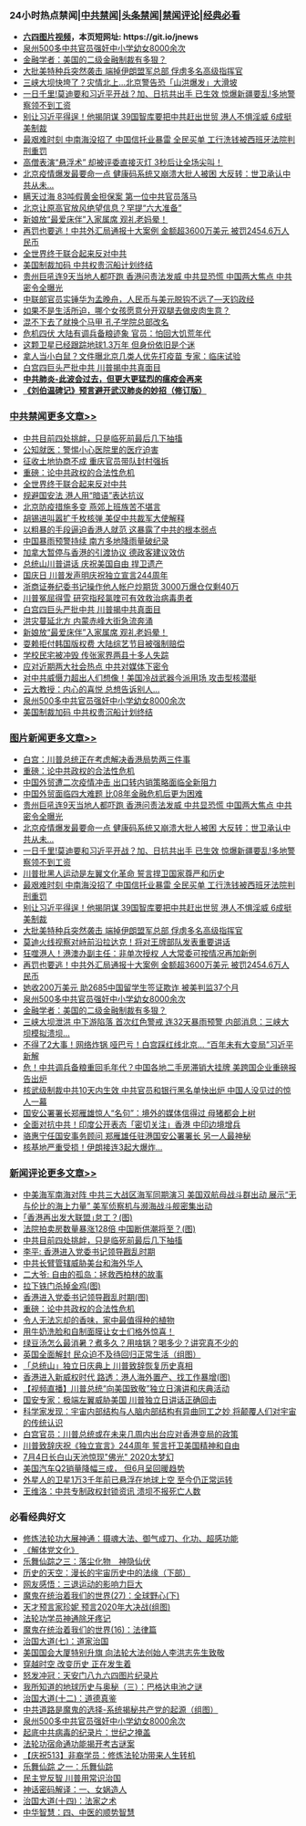 <div id="tt">
<h3>24小时热点禁闻|<a href="#%E4%B8%AD%E5%85%B1%E7%A6%81%E9%97%BB%E6%9B%B4%E5%A4%9A%E6%96%87%E7%AB%A0">中共禁闻</a>|<a href="#%E5%9B%BE%E7%89%87%E6%96%B0%E9%97%BB%E6%9B%B4%E5%A4%9A%E6%96%87%E7%AB%A0">头条禁闻</a>|<a href="#%E6%96%B0%E9%97%BB%E8%AF%84%E8%AE%BA%E6%9B%B4%E5%A4%9A%E6%96%87%E7%AB%A0">禁闻评论|<a href="#%E5%BF%85%E7%9C%8B%E7%BB%8F%E5%85%B8%E5%A5%BD%E6%96%87">经典必看</a></h3>
<ul>
<li><b><a href="http://d1.bdrive.tk/64.mp4" target="_blank">六四图片视频</a>，本页短网址: https://git.io/jnews</b></li>
<li><a href="https://github.com/fqnews/bnews/blob/master/comments/20200704/783272.md">泉州500多中共官员强奸中小学幼女8000余次</a></li>
<li><a href="https://github.com/fqnews/bnews/blob/master/topimagenews/20200704/1355450.md">金融学者：美国的二级金融制裁有多狠？</a></li>
<li><a href="https://github.com/fqnews/bnews/blob/master/topimagenews/20200704/1355584.md">大批美特种兵突然袭击 端掉伊朗盟军总部 俘虏多名高级指挥官</a></li>
<li><a href="https://github.com/fqnews/bnews/blob/master/cnnews/20200704/1355590.md">三峡大坝快垮了？灾情北上…北京警告恐「山洪爆发」大滑坡</a></li>
<li><a href="https://github.com/fqnews/bnews/blob/master/topimagenews/20200704/1355676.md">一日千里!莫迪要和习近平开战？加、日抗共出手 已生效 惊爆新疆要乱!多地警察领不到工资</a></li>
<li><a href="https://github.com/fqnews/bnews/blob/master/topimagenews/20200704/1355585.md">别让习近平得逞！他揭阴谋 39国智库要把中共赶出世贸 港人不惧淫威 6成挺美制裁</a></li>
<li><a href="https://github.com/fqnews/bnews/blob/master/topimagenews/20200704/1355603.md">最艰难时刻 中南海没招了 中国信托业暴雷 全民买单 工行洗钱被西班牙法院判刑重罚</a></li>
<li><a href="https://github.com/fqnews/bnews/blob/master/funmedia/20200704/1355483.md">高僧表演“悬浮术” 却被评委直接灭灯 3秒后让全场尖叫！</a></li>
<li><a href="https://github.com/fqnews/bnews/blob/master/topimagenews/20200704/1355714.md">北京疫情爆发最要命一点 健康码系统又崩溃大批人被困 大反转：世卫承认中共从未...</a></li>
<li><a href="https://github.com/fqnews/bnews/blob/master/cnnews/20200704/1355490.md">瞒天过海 83吨假黄金担保案 第一位中共官员落马</a></li>
<li><a href="https://github.com/fqnews/bnews/blob/master/comments/20200704/1355677.md">北京让原高官放风绝望信息？罕提“六大准备”</a></li>
<li><a href="https://github.com/fqnews/bnews/blob/master/cbnews/20200704/1355587.md">新娘放“最爱床伴”入家属席 观礼老妈晕！</a></li>
<li><a href="https://github.com/fqnews/bnews/blob/master/topimagenews/20200704/1355510.md">再罚也要逃！中共外汇局通报十大案例 金额超3600万美元 被罚2454.6万人民币 </a></li>
<li><a href="https://github.com/fqnews/bnews/blob/master/cbnews/20200705/1355774.md">全世界终于联合起来反对中共</a></li>
<li><a href="https://github.com/fqnews/bnews/blob/master/cbnews/20200704/1355497.md">美国制裁加码 中共权贵沉船计划终结</a></li>
<li><a href="https://github.com/fqnews/bnews/blob/master/topimagenews/20200704/1355735.md">贵州巨吼连9天当地人都吓跑 香港问责法发威 中共显恐慌 中国两大焦点 中共密令全曝光</a></li>
<li><a href="https://github.com/fqnews/bnews/blob/master/bannedvideo/20200704/1355718.md">中联部官员实锤华为孟晚舟，人民币与美元脱钩不远了—天钧政经</a></li>
<li><a href="https://github.com/fqnews/bnews/blob/master/bannedvideo/20200704/1355679.md">如果不是生活所迫，哪个女孩愿意分开双腿去做皮肉生意？</a></li>
<li><a href="https://github.com/fqnews/bnews/blob/master/comments/20200704/1355589.md">混不下去了就换个马甲 孔子学院总部改名</a></li>
<li><a href="https://github.com/fqnews/bnews/blob/master/cbnews/20200704/1355440.md">危机四伏 大陆有调兵备粮迹象 官员：怕回大饥荒年代</a></li>
<li><a href="https://github.com/fqnews/bnews/blob/master/cnnews/20200704/1355473.md">这颗卫星已经跟踪地球1.3万年 但身份依旧是个迷</a></li>
<li><a href="https://github.com/fqnews/bnews/blob/master/cbnews/20200704/1355438.md">拿人当小白鼠？文件曝北京几类人优先打疫苗 专家：临床试验</a></li>
<li><a href="https://github.com/fqnews/bnews/blob/master/cbnews/20200704/1355624.md">白宫四巨头严批中共 川普揭中共真面目</a></li>
<li><b><a href="https://github.com/fqnews/bnews/blob/master/comments/20200211/1275071.md" target="_blank">中共肺炎-此波会过去，但更大更猛烈的瘟疫会再来</a></b></li>
<li><b><a href="https://github.com/fqnews/bnews/blob/master/comments/20200207/1272816.md" target="_blank">《刘伯温碑记》预言避开武汉肺炎的妙招（修订版）</a></b></li>
</ul>
</div>

<div class="catlist">
<h3><a href="https://github.com/fqnews/bnews/blob/master/cbnews/" target="_blank">中共禁闻</a><span><a href="https://github.com/fqnews/bnews/blob/master/cbnews/" target="_blank" rel="nofollow">更多文章>></a></span></h3>
<ul>
<li><a href="https://github.com/fqnews/bnews/blob/master/comments/20200705/783193.md" target="_blank">中共目前四处挑衅，只是临死前最后几下抽搐</a></li>
<li><a href="https://github.com/fqnews/bnews/blob/master/cbnews/20200705/783270.md" target="_blank">公知就医：警惕小心医院里的医疗迫害</a></li>
<li><a href="https://github.com/fqnews/bnews/blob/master/cbnews/20200705/1355830.md" target="_blank">征收土地协商不成 重庆官员带队封村强拆</a></li>
<li><a href="https://github.com/fqnews/bnews/blob/master/comments/20200705/783271.md" target="_blank">重磅：论中共政权的合法性危机</a></li>
<li><a href="https://github.com/fqnews/bnews/blob/master/cbnews/20200705/1355774.md" target="_blank">全世界终于联合起来反对中共</a></li>
<li><a href="https://github.com/fqnews/bnews/blob/master/cbnews/20200705/1355767.md" target="_blank">规避国安法 港人用“暗语”表达抗议</a></li>
<li><a href="https://github.com/fqnews/bnews/blob/master/cbnews/20200705/1355765.md" target="_blank">北京防疫措施多变 燕郊上班族苦不堪言</a></li>
<li><a href="https://github.com/fqnews/bnews/blob/master/cbnews/20200705/1355761.md" target="_blank">胡锡进叫嚣扩千枚核弹 美促中共裁军大使解释</a></li>
<li><a href="https://github.com/fqnews/bnews/blob/master/cbnews/20200705/1355755.md" target="_blank">以粗暴的手段逼迫香港人就范 这暴露了中共的根本弱点</a></li>
<li><a href="https://github.com/fqnews/bnews/blob/master/cbnews/20200705/1355749.md" target="_blank">中国暴雨预警持续 南方多地降雨量破纪录</a></li>
<li><a href="https://github.com/fqnews/bnews/blob/master/cbnews/20200705/1355746.md" target="_blank">加拿大暂停与香港的引渡协议 德政客建议效仿</a></li>
<li><a href="https://github.com/fqnews/bnews/blob/master/cbnews/20200704/1355733.md" target="_blank">总统山川普讲话 庆祝美国自由 捍卫遗产</a></li>
<li><a href="https://github.com/fqnews/bnews/blob/master/cbnews/20200704/1355727.md" target="_blank">国庆日 川普发声明庆祝独立宣言244周年</a></li>
<li><a href="https://github.com/fqnews/bnews/blob/master/cbnews/20200704/1355636.md" target="_blank">浙商证券纪委书记操作他人帐户炒期货 3000万爆仓仅剩40万</a></li>
<li><a href="https://github.com/fqnews/bnews/blob/master/cbnews/20200704/1355629.md" target="_blank">川普冤屈得雪 研究指羟氯喹可有效救治病毒患者</a></li>
<li><a href="https://github.com/fqnews/bnews/blob/master/cbnews/20200704/1355624.md" target="_blank">白宫四巨头严批中共 川普揭中共真面目</a></li>
<li><a href="https://github.com/fqnews/bnews/blob/master/cbnews/20200704/1355601.md" target="_blank">洪灾蔓延北方 内蒙赤峰大街急流奔涌</a></li>
<li><a href="https://github.com/fqnews/bnews/blob/master/cbnews/20200704/1355587.md" target="_blank">新娘放“最爱床伴”入家属席 观礼老妈晕！</a></li>
<li><a href="https://github.com/fqnews/bnews/blob/master/cbnews/20200704/1355586.md" target="_blank">耍赖拒付韩国版权费 大陆综艺节目被强制赔偿</a></li>
<li><a href="https://github.com/fqnews/bnews/blob/master/cbnews/20200704/1355561.md" target="_blank">学校民宅被冲毁 传张家界两县十多人失踪</a></li>
<li><a href="https://github.com/fqnews/bnews/blob/master/cbnews/20200704/1355555.md" target="_blank">应对近期两大社会热点 中共对媒体下密令</a></li>
<li><a href="https://github.com/fqnews/bnews/blob/master/cbnews/20200704/1355503.md" target="_blank">对中共威慑力超出人们想像！美国冷战武器今派用场 攻击型核潜艇</a></li>
<li><a href="https://github.com/fqnews/bnews/blob/master/cbnews/20200704/1355502.md" target="_blank">云大教授：内心的喜悦 总想告诉别人&#8230;</a></li>
<li><a href="https://github.com/fqnews/bnews/blob/master/comments/20200704/783272.md" target="_blank">泉州500多中共官员强奸中小学幼女8000余次</a></li>
<li><a href="https://github.com/fqnews/bnews/blob/master/cbnews/20200704/1355497.md" target="_blank">美国制裁加码 中共权贵沉船计划终结</a></li>

</ul>
</div>
<div class="catlist">
<h3><a href="https://github.com/fqnews/bnews/blob/master/topimagenews/" target="_blank">图片新闻</a><span><a href="https://github.com/fqnews/bnews/blob/master/topimagenews/" target="_blank" rel="nofollow">更多文章>></a></span></h3>
<ul>
<li><a href="https://github.com/fqnews/bnews/blob/master/topimagenews/20200705/1355825.md" target="_blank">白宫：川普总统正在考虑解决香港局势两三件事</a></li>
<li><a href="https://github.com/fqnews/bnews/blob/master/comments/20200705/783271.md" target="_blank">重磅：论中共政权的合法性危机</a></li>
<li><a href="https://github.com/fqnews/bnews/blob/master/topimagenews/20200705/1355758.md" target="_blank">中国外贸遭二次疫情冲击 出口转内销策略面临全新阻力</a></li>
<li><a href="https://github.com/fqnews/bnews/blob/master/topimagenews/20200705/1355753.md" target="_blank">中国外贸面临四大难题 比08年金融危机后更为困难</a></li>
<li><a href="https://github.com/fqnews/bnews/blob/master/topimagenews/20200704/1355735.md" target="_blank">贵州巨吼连9天当地人都吓跑 香港问责法发威 中共显恐慌 中国两大焦点 中共密令全曝光</a></li>
<li><a href="https://github.com/fqnews/bnews/blob/master/topimagenews/20200704/1355714.md" target="_blank">北京疫情爆发最要命一点 健康码系统又崩溃大批人被困 大反转：世卫承认中共从未&#8230;</a></li>
<li><a href="https://github.com/fqnews/bnews/blob/master/topimagenews/20200704/1355676.md" target="_blank">一日千里!莫迪要和习近平开战？加、日抗共出手 已生效 惊爆新疆要乱!多地警察领不到工资</a></li>
<li><a href="https://github.com/fqnews/bnews/blob/master/topimagenews/20200704/1355623.md" target="_blank">川普批黑人运动是左翼文化革命 誓言捍卫国家尊严和历史</a></li>
<li><a href="https://github.com/fqnews/bnews/blob/master/topimagenews/20200704/1355603.md" target="_blank">最艰难时刻 中南海没招了 中国信托业暴雷 全民买单 工行洗钱被西班牙法院判刑重罚</a></li>
<li><a href="https://github.com/fqnews/bnews/blob/master/topimagenews/20200704/1355585.md" target="_blank">别让习近平得逞！他揭阴谋 39国智库要把中共赶出世贸 港人不惧淫威 6成挺美制裁</a></li>
<li><a href="https://github.com/fqnews/bnews/blob/master/topimagenews/20200704/1355584.md" target="_blank">大批美特种兵突然袭击 端掉伊朗盟军总部 俘虏多名高级指挥官</a></li>
<li><a href="https://github.com/fqnews/bnews/blob/master/topimagenews/20200704/1355571.md" target="_blank">莫迪火线视察对峙前沿拉达克！将对王牌部队发表重要讲话</a></li>
<li><a href="https://github.com/fqnews/bnews/blob/master/topimagenews/20200704/1355560.md" target="_blank">狂噬港人！港澳办副主任：非单次授权 人大常委可按情况再加新例</a></li>
<li><a href="https://github.com/fqnews/bnews/blob/master/topimagenews/20200704/1355510.md" target="_blank">再罚也要逃！中共外汇局通报十大案例 金额超3600万美元 被罚2454.6万人民币</a></li>
<li><a href="https://github.com/fqnews/bnews/blob/master/topimagenews/20200704/1355509.md" target="_blank">她收200万美元 助2685中国留学生签证欺诈 被美判监37个月</a></li>
<li><a href="https://github.com/fqnews/bnews/blob/master/comments/20200704/783272.md" target="_blank">泉州500多中共官员强奸中小学幼女8000余次</a></li>
<li><a href="https://github.com/fqnews/bnews/blob/master/topimagenews/20200704/1355450.md" target="_blank">金融学者：美国的二级金融制裁有多狠？</a></li>
<li><a href="https://github.com/fqnews/bnews/blob/master/topimagenews/20200703/1355216.md" target="_blank">三峡大坝泄洪 中下游陷落 首次红色警戒 连32天暴雨预警 内部消息：三峡大坝模拟溃坝…</a></li>
<li><a href="https://github.com/fqnews/bnews/blob/master/topimagenews/20200703/1355182.md" target="_blank">不得了2大事！网络炸锅 哑巴亏！白宫踩红线北京… “百年未有大变局”习近平新解</a></li>
<li><a href="https://github.com/fqnews/bnews/blob/master/topimagenews/20200703/1355135.md" target="_blank">危！中共调兵备粮重回毛年代？中国各地二手房滞销大挂牌 美跨国企业重磅报告出炉</a></li>
<li><a href="https://github.com/fqnews/bnews/blob/master/topimagenews/20200703/1355122.md" target="_blank">核武级制裁中共10天内生效 中共官员和银行黑名单快出炉 中国人没见过的惊人一幕</a></li>
<li><a href="https://github.com/fqnews/bnews/blob/master/topimagenews/20200703/1355038.md" target="_blank">国安公署署长郑雁雄惊人“名句”：境外的媒体信得过 母猪都会上树</a></li>
<li><a href="https://github.com/fqnews/bnews/blob/master/topimagenews/20200703/1355032.md" target="_blank">全面对抗中共！印度公开表态「密切关注」香港 中印边境增兵</a></li>
<li><a href="https://github.com/fqnews/bnews/blob/master/topimagenews/20200703/1355024.md" target="_blank">骆惠宁任国安事务顾问 郑雁雄任驻港国安公署署长 另一人最神秘</a></li>
<li><a href="https://github.com/fqnews/bnews/blob/master/topimagenews/20200703/1354936.md" target="_blank">核基地严重受损！伊朗接连3起大爆炸&#8230;</a></li>

</ul>
</div>
<div class="catlist">
<h3><a href="https://github.com/fqnews/bnews/blob/master/comments/" target="_blank">新闻评论</a><span><a href="https://github.com/fqnews/bnews/blob/master/comments/" target="_blank" rel="nofollow">更多文章>></a></span></h3>
<ul>
<li><a href="https://github.com/fqnews/bnews/blob/master/comments/20200705/1355851.md" target="_blank">中美海军南海对阵 中共三大战区海军同期演习 美国双航母战斗群出动 展示“无与伦比的海上力量” 美军侦察机与濒海战斗舰密集出动</a></li>
<li><a href="https://github.com/fqnews/bnews/blob/master/comments/20200705/1355842.md" target="_blank">｢香港再出发大联盟｣怠工？(图)</a></li>
<li><a href="https://github.com/fqnews/bnews/blob/master/comments/20200705/1355841.md" target="_blank">法院拍卖房数量暴涨128倍 中国断供潮将至？(图)</a></li>
<li><a href="https://github.com/fqnews/bnews/blob/master/comments/20200705/783193.md" target="_blank">中共目前四处挑衅，只是临死前最后几下抽搐</a></li>
<li><a href="https://github.com/fqnews/bnews/blob/master/comments/20200705/1355834.md" target="_blank">李平: 香港进入党委书记领导戡乱时期</a></li>
<li><a href="https://github.com/fqnews/bnews/blob/master/comments/20200705/1355833.md" target="_blank">中共长臂管辖威胁美台和海外华人</a></li>
<li><a href="https://github.com/fqnews/bnews/blob/master/comments/20200705/1355827.md" target="_blank">二大爷: 自由的孤岛：拯救西柏林的故事</a></li>
<li><a href="https://github.com/fqnews/bnews/blob/master/comments/20200705/1355826.md" target="_blank">拉下铁门杀掉金鸡(图)</a></li>
<li><a href="https://github.com/fqnews/bnews/blob/master/comments/20200705/1355824.md" target="_blank">香港进入党委书记领导戡乱时期(图)</a></li>
<li><a href="https://github.com/fqnews/bnews/blob/master/comments/20200705/783271.md" target="_blank">重磅：论中共政权的合法性危机</a></li>
<li><a href="https://github.com/fqnews/bnews/blob/master/comments/20200705/1355808.md" target="_blank">令人无法忘却的香味，家中最值得种的植物</a></li>
<li><a href="https://github.com/fqnews/bnews/blob/master/comments/20200705/1355804.md" target="_blank">用牛奶洗脸和自制面膜让女士们格外惊喜！</a></li>
<li><a href="https://github.com/fqnews/bnews/blob/master/comments/20200705/1355803.md" target="_blank">绿豆汤怎么最消暑？煮多久？用啥锅？喝多少？讲究真不少的</a></li>
<li><a href="https://github.com/fqnews/bnews/blob/master/comments/20200705/1355802.md" target="_blank">英国全面解封 民众迫不及待回归正常生活（组图）</a></li>
<li><a href="https://github.com/fqnews/bnews/blob/master/comments/20200705/1355801.md" target="_blank">「总统山」独立日庆典上  川普致辞恢复历史真相</a></li>
<li><a href="https://github.com/fqnews/bnews/blob/master/comments/20200705/1355797.md" target="_blank">香港进入新威权时代 路透：港人海外置产、找工作暴增(图)</a></li>
<li><a href="https://github.com/fqnews/bnews/blob/master/comments/20200705/1355796.md" target="_blank">【视频直播】川普总统“向美国致敬”独立日演讲和庆典活动</a></li>
<li><a href="https://github.com/fqnews/bnews/blob/master/comments/20200705/1355794.md" target="_blank">国安专家：极端左翼威胁美国 川普独立日讲话正确回击</a></li>
<li><a href="https://github.com/fqnews/bnews/blob/master/comments/20200705/1355793.md" target="_blank">科学家发现：宇宙内部结构与人脑内部结构有异曲同工之妙 将颠覆人们对宇宙的传统认识</a></li>
<li><a href="https://github.com/fqnews/bnews/blob/master/comments/20200705/1355792.md" target="_blank">白宫官员：川普总统或在未来几周内出台应对香港变局的政策</a></li>
<li><a href="https://github.com/fqnews/bnews/blob/master/comments/20200705/1355787.md" target="_blank">川普致辞庆祝《独立宣言》244周年 誓言扞卫美国精神和自由</a></li>
<li><a href="https://github.com/fqnews/bnews/blob/master/comments/20200705/1355785.md" target="_blank">7月4日长白山天池惊现&quot;佛光&quot; 2020太梦幻</a></li>
<li><a href="https://github.com/fqnews/bnews/blob/master/comments/20200705/1355784.md" target="_blank">美国汽车Q2销量降幅三成， 但6月呈回暖趋势</a></li>
<li><a href="https://github.com/fqnews/bnews/blob/master/comments/20200705/1355754.md" target="_blank">外星人的卫星1万3千年前已悬浮在地球上空 至今仍正常运转</a></li>
<li><a href="https://github.com/fqnews/bnews/blob/master/comments/20200704/1355709.md" target="_blank">王维洛：中共专制政权封锁资讯 溃坝不报死亡人数</a></li>

</ul>
</div>

<div class="catlist">
<h3>必看经典好文</h3>
<ul>
<li><a href="https://github.com/fqnews/bnews/blob/master/comments/20191203/1234383.md" target="_blank">修炼法轮功大展神通：摄魂大法、御气成刀、化功、超感功能</a></li>
<li><a href="https://github.com/fqnews/bnews/blob/master/bookwiki/20130610/138400.md" target="_blank">《解体党文化》</a></li>
<li><a href="https://github.com/fqnews/bnews/blob/master/tculture/20190101/1056889.md" target="_blank">乐舞仙踪之三：落尘化物　神隐仙伏</a></li>
<li><a href="https://github.com/fqnews/bnews/blob/master/tculture/20121025/73066.md" target="_blank">历史的天空：漫长的宇宙历史中的法缘（下部）</a></li>
<li><a href="https://github.com/fqnews/bnews/blob/master/cbnews/20200126/1265515.md" target="_blank">网友感悟：三退运动的影响力巨大</a></li>
<li><a href="https://github.com/fqnews/bnews/blob/master/comments/20181224/1052333.md" target="_blank">魔鬼在统治着我们的世界(27)：全球野心(下)</a></li>
<li><a href="https://github.com/fqnews/bnews/blob/master/topimagenews/20200513/1327828.md" target="_blank">天才预言家珍妮 预言2020年大决战(组图)</a></li>
<li><a href="https://github.com/fqnews/bnews/blob/master/health/20170626/780263.md" target="_blank">法轮功学员神通除牙疼记</a></li>
<li><a href="https://github.com/fqnews/bnews/blob/master/topimagenews/20180615/958090.md" target="_blank">魔鬼在统治着我们的世界(16)：法律篇</a></li>
<li><a href="https://github.com/fqnews/bnews/blob/master/cbnews/20190424/913985.md" target="_blank">治国大道(七)：道家治国</a></li>
<li><a href="https://github.com/fqnews/bnews/blob/master/comments/20200516/1329276.md" target="_blank">美国国会大厦特别升旗 向法轮大法创始人李洪志先生致敬</a></li>
<li><a href="https://github.com/fqnews/bnews/blob/master/comments/20200626/1259925.md" target="_blank">穿越时空 改变历史 正在发生着</a></li>
<li><a href="https://github.com/fqnews/bnews/blob/master/comments/20200604/783200.md" target="_blank">怒发冲冠：天安门八九六四图片纪录片</a></li>
<li><a href="https://github.com/fqnews/bnews/blob/master/tculture/xiulian/20170726/797589.md" target="_blank">我所知道的地球历史与奥秘（三）：巴格达电池之谜</a></li>
<li><a href="https://github.com/fqnews/bnews/blob/master/cbnews/20180318/916241.md" target="_blank">治国大道(十二)：道德真鉴</a></li>
<li><a href="https://github.com/fqnews/bnews/blob/master/comments/20181209/1044543.md" target="_blank">中共道路是魔鬼的选择-系统揭秘共产党的起源（组图）</a></li>
<li><a href="https://github.com/fqnews/bnews/blob/master/comments/20200704/783272.md" target="_blank">泉州500多中共官员强奸中小学幼女8000余次</a></li>
<li><a href="https://github.com/fqnews/bnews/blob/master/comments/20200702/1354076.md" target="_blank">起底中共病毒的纪录片：世纪之掩盖</a></li>
<li><a href="https://github.com/fqnews/bnews/blob/master/tculture/20121025/73079.md" target="_blank">法轮功宿命通功能揭开考古谜案</a></li>
<li><a href="https://github.com/fqnews/bnews/blob/master/cbnews/20200518/1330564.md" target="_blank">【庆祝513】非裔学员：修炼法轮功带来人生转机</a></li>
<li><a href="https://github.com/fqnews/bnews/blob/master/tculture/20170710/789533.md" target="_blank">乐舞仙踪 之一：乐舞仙踪</a></li>
<li><a href="https://github.com/fqnews/bnews/blob/master/comments/20200621/1348236.md" target="_blank">民主党反智 川普用常识治国</a></li>
<li><a href="https://github.com/fqnews/bnews/blob/master/comments/20200609/1342224.md" target="_blank">神话密码解译：一、女娲造人</a></li>
<li><a href="https://github.com/fqnews/bnews/blob/master/cbnews/20180320/916962.md" target="_blank">治国大道(十四)：法家之术</a></li>
<li><a href="https://github.com/fqnews/bnews/blob/master/comments/20200605/783247.md" target="_blank">中华智慧：四、中医的顺势智慧</a></li>

</ul>
</div>